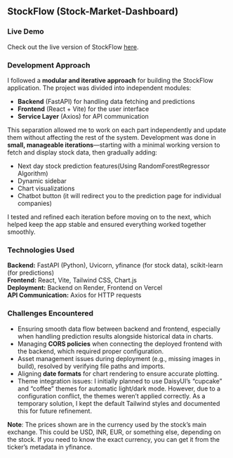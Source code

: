 ﻿## StockFlow (Stock-Market-Dashboard)

### Live Demo
Check out the live version of StockFlow [here](https://stock-flow-final.vercel.app).


### Development Approach
I followed a **modular and iterative approach** for building the StockFlow application. The project was divided into independent modules:  

- **Backend** (FastAPI) for handling data fetching and predictions  
- **Frontend** (React + Vite) for the user interface  
- **Service Layer** (Axios) for API communication  

This separation allowed me to work on each part independently and update them without affecting the rest of the system. Development was done in **small, manageable iterations**—starting with a minimal working version to fetch and display stock data, then gradually adding:  

- Next day stock prediction features(Using RandomForestRegressor Algorithm) 
- Dynamic sidebar  
- Chart visualizations  
- Chatbot button (it will redirect you to the prediction page for individual companies) 

I tested and refined each iteration before moving on to the next, which helped keep the app stable and ensured everything worked together smoothly.

### Technologies Used

**Backend:** FastAPI (Python), Uvicorn, yfinance (for stock data), scikit-learn (for predictions)  
**Frontend:** React, Vite, Tailwind CSS, Chart.js  
**Deployment:** Backend on Render, Frontend on Vercel  
**API Communication:** Axios for HTTP requests  

### Challenges Encountered
- Ensuring smooth data flow between backend and frontend, especially when handling prediction results alongside historical data in charts.  
- Managing **CORS policies** when connecting the deployed frontend with the backend, which required proper configuration.  
- Asset management issues during deployment (e.g., missing images in build), resolved by verifying file paths and imports.  
- Aligning **date formats** for chart rendering to ensure accurate plotting.
- Theme integration issues: I initially planned to use DaisyUI’s “cupcake” and “coffee” themes for automatic light/dark mode. However, due to a configuration conflict, the themes weren’t applied correctly. As a temporary solution, I kept the default Tailwind styles and documented this for future refinement.


**Note**: The prices shown are in the currency used by the stock’s main exchange. This could be USD, INR, EUR, or something else, depending on the stock. If you need to know the exact currency, you can get it from the ticker’s metadata in yfinance.
